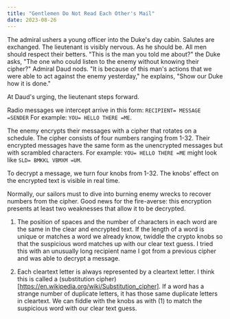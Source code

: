 ```yaml
---
title: "Gentlemen Do Not Read Each Other's Mail"
date: 2023-08-26
---
```

The admiral ushers a young officer into the Duke's day cabin. Salutes are exchanged. The lieutenant is visibly nervous. As he should be. All men should respect their betters.
"This is the man you told me about?" the Duke asks, "The one who could listen to the enemy without knowing their cipher?" 
Admiral Daud nods. "It is because of this man's actions that we were able to act against the enemy yesterday," he explains, "Show our Duke how it is done."

At Daud's urging, the lieutenant steps forward.

Radio messages we intercept arrive in this form: `RECIPIENT= MESSAGE =SENDER` For example: `YOU= HELLO THERE =ME`.

The enemy encrypts their messages with a cipher that rotates on a schedule. The cipher consists of four numbers ranging from 1-32. Their encrypted messages have the same form as the unencrypted messages but with scrambled characters. For example: `YOU= HELLO THERE =ME` might look like `SLD= BMKKL VBMXM =UM`.

To decrypt a message, we turn four knobs from 1-32. The knobs' effect on the encrypted text is visible in real time.

Normally, our sailors must to dive into burning enemy wrecks to recover numbers from the cipher. Good news for the fire-averse: this encryption presents at least two weaknesses that allow it to be decrypted.

1. The position of spaces and the number of characters in each word are the same in the clear and encrypted text. If the length of a word is unique or matches a word we already know, twiddle the crypto knobs so that the suspicious word matches up with our clear text guess. I tried this with an unusually long recipient name I got from a previous cipher and was able to decrypt a message.

2. Each cleartext letter is always represented by a cleartext letter. I think this is called a (substitution cipher)[https://en.wikipedia.org/wiki/Substitution_cipher]. If a word has a strange number of duplicate letters, it has those same duplicate letters in cleartext. We can fiddle with the knobs as with (1) to match the suspicious word with our clear text guess.
